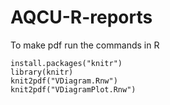 # AQCU-R-reports

To make pdf run the commands in R

```{r}
install.packages("knitr")
library(knitr)
knit2pdf("VDiagram.Rnw")
knit2pdf("VDiagramPlot.Rnw")
```
